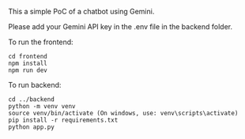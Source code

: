 This a simple PoC of a chatbot using Gemini.

Please add your Gemini API key in the .env file in the backend folder.

To run the frontend:
```
cd frontend
npm install
npm run dev
```

To run backend:
```
cd ../backend
python -m venv venv
source venv/bin/activate (On windows, use: venv\scripts\activate)
pip install -r requirements.txt
python app.py
```